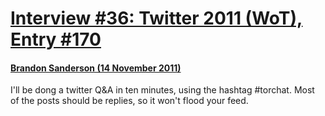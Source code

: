 # [Interview #36: Twitter 2011 (WoT), Entry #170](https://www.theoryland.com/intvmain.php?i=36#170)

#### [Brandon Sanderson (14 November 2011)](http://twitter.com/BrandSanderson/status/136138798127001601)

I'll be dong a twitter Q&A in ten minutes, using the hashtag #torchat. Most of the posts should be replies, so it won't flood your feed.

